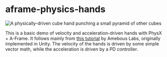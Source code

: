 # aframe-physics-hands

![A physically-driven cube hand punching a small pyramid of other cubes](https://i.imgur.com/EnhQou4.gif)

This is a basic demo of velocity and acceleration-driven hands with PhysX + A-Frame. It follows mainly from [this tutorial](https://amebouslabs.com/developing-physics-based-vr-hands-in-unity/) by Amebous Labs, originally implemented in Unity. The velocity of the hands is driven by some simple vector math, while the acceleration is driven by a PD controller.
